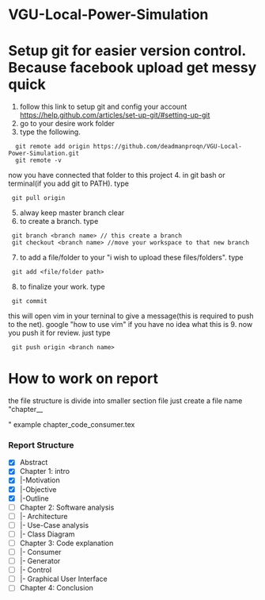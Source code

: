 # VGU-Local-Power-Simulation
# Setup git for easier version control. Because facebook upload get messy quick
1. follow this link to setup git and config your account 
https://help.github.com/articles/set-up-git/#setting-up-git
2. go to your desire work folder
3. type the following.
```
  git remote add origin https://github.com/deadmanproqn/VGU-Local-Power-Simulation.git
  git remote -v
 ```
 now you have connected that folder to this project
 4. in git bash or terminal(if you add git to PATH). type
 ```
  git pull origin
 ```
 5. alway keep master branch clear
 6. to create a branch. type
 ```
  git branch <branch name> // this create a branch
  git checkout <branch name> //move your workspace to that new branch
 ```
 7. to add a file/folder to your "i wish to upload these files/folders". type
 ```
  git add <file/folder path>
 ```
 8. to finalize your work. type 
 ```
  git commit
 ```
 this will open vim in your terninal to give a message(this is required to push to the net). google "how to use vim" if you have no idea what this is
 9. now you push it for review. just type
 ```
  git push origin <branch name>
 ```
# How to work on report
the file structure is divide into smaller section file
just create a file name "chapter_<chapter name>_<section>"
  example chapter_code_consumer.tex
 
### Report Structure
 
 - [x] Abstract
 - [x] Chapter 1: intro
 - [x] |-Motivation
 - [x] |-Objective
 - [x] |-Outline
 - [ ] Chapter 2: Software analysis
 - [ ] |- Architecture
 - [ ] |- Use-Case analysis
 - [ ] |- Class Diagram
 - [ ] Chapter 3: Code explanation
 - [ ] |- Consumer
 - [ ] |- Generator
 - [ ] |- Control
 - [ ] |- Graphical User Interface
 - [ ] Chapter 4: Conclusion
